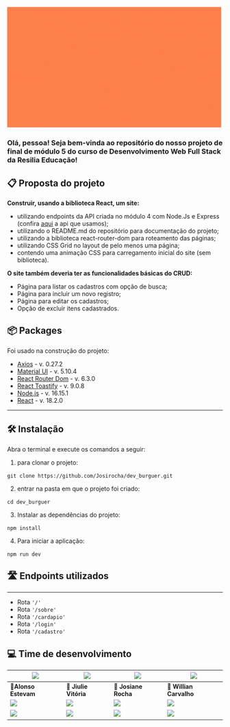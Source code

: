 <img src="./src/assets/images/dev_burguers_capa.gif" alt="dev burguer gif" width="500"/>

### Olá, pessoa! Seja bem-vinda ao repositório do nosso projeto de final de módulo 5 do curso de Desenvolvimento Web Full Stack da Resilia Educação!

## 📋 Proposta do projeto

**Construir, usando a biblioteca React, um site:**

-   utilizando endpoints da API criada no módulo 4 com Node.Js e Express (confira [aqui](https://api-dev-burguer.herokuapp.com/produtos) a api que usamos);
-   utilizando o README.md do repositório para documentação do projeto;
-   utilizando a biblioteca react-router-dom para roteamento das páginas;
-   utilizando CSS Grid no layout de pelo menos uma página;
-   contendo uma animação CSS para carregamento inicial do site (sem biblioteca).

**O site também deveria ter as funcionalidades básicas do CRUD:**

-   Página para listar os cadastros com opção de busca;
-   Página para incluir um novo registro;
-   Página para editar os cadastros;
-   Opção de excluir itens cadastrados.

## 📦 Packages <a id="packages"></a>

 Foi usado na construção do projeto:
 
  - [Axios](https://axios-http.com/) - v. 0.27.2
  - [Material UI](https://mui.com/material-ui/getting-started/overview/) - v. 5.10.4
  - [React Router Dom](https://reactrouter.com/en/main) - v. 6.3.0
  - [React Toastify](https://www.npmjs.com/package/react-toastify) - v. 9.0.8
  - [Node.js](https://nodejs.org/pt-br/) - v. 16.15.1
  - [React](https://reactjs.org/) - v. 18.2.0

---

 ## 🛠️ Instalação <a id="instalacao"></a>
 
Abra o terminal e  execute os comandos a seguir:

1. para clonar o projeto:

```
git clone https://github.com/Josirocha/dev_burguer.git
```

2. entrar na pasta em que o projeto foi criado:

```
cd dev_burguer
```

3. Instalar as dependências do projeto:

```
npm install
```

4. Para iniciar a aplicação:

```
npm run dev
```

## 🛣️ Endpoints utilizados <a id="rotas"></a>

---

-   Rota `'/'`
-   Rota `'/sobre'`
-   Rota `'/cardapio'`
-   Rota `'/login'`
-   Rota `'/cadastro'`


## 💻 Time de desenvolvimento <a id="time"></a>

| <img width="100" src="https://avatars.githubusercontent.com/u/86576674?s=96&v=4">  | <img width="100" src="https://avatars.githubusercontent.com/u/102330429?v=4"> | <img width="100" src="https://avatars.githubusercontent.com/u/102763035?v=4"> | <img width="100" src="https://avatars.githubusercontent.com/u/101817310?v=4"> |
| ------------- | ------------- | ------------- | ------------- |
| 🌮**Alonso Estevam**      | 🍟 **Jiulie Vitória**     |🥪 **Josiane Rocha** | 🍔 **Willian Carvalho**|
| <a href="https://github.com/alonso-estevam" target="_blank" rel="noreferrer"><img src="https://img.shields.io/badge/github-%23121011.svg?style=for-the-badge&logo=github&logoColor=white"/></a>      | <a href="https://github.com/JiulieVitoria" target="_blank" rel="noreferrer"><img src="https://img.shields.io/badge/github-%23121011.svg?style=for-the-badge&logo=github&logoColor=white"/></a>      |<a href="https://github.com/Josirocha" target="_blank" rel="noreferrer"><img src="https://img.shields.io/badge/github-%23121011.svg?style=for-the-badge&logo=github&logoColor=white"/></a>  |<a href="https://github.com/willcrvlh" target="_blank" rel="noreferrer"><img src="https://img.shields.io/badge/github-%23121011.svg?style=for-the-badge&logo=github&logoColor=white"/></a> |
| <a href="https://www.linkedin.com/in/alonso-estevam" target="_blank" rel="noreferrer"><img src="https://img.shields.io/badge/linkedin-%230077B5.svg?style=for-the-badge&logo=linkedin&logoColor=white"/></a>      | <a href="https://www.linkedin.com/in/jiulie-vitoria/" target="_blank" rel="noreferrer"><img src="https://img.shields.io/badge/linkedin-%230077B5.svg?style=for-the-badge&logo=linkedin&logoColor=white"/></a>    | <a href="https://www.linkedin.com/in/josiane-r-s-lima-santos-10202971/" target="_blank" rel="noreferrer"><img src="https://img.shields.io/badge/linkedin-%230077B5.svg?style=for-the-badge&logo=linkedin&logoColor=white"/></a> | <a href="https://www.linkedin.com/in/willcrvlh" target="_blank" rel="noreferrer"><img src="https://img.shields.io/badge/linkedin-%230077B5.svg?style=for-the-badge&logo=linkedin&logoColor=white"/></a>|

